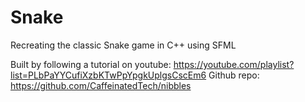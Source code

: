 # Snake
Recreating the classic Snake game in C++ using SFML

Built by following a tutorial on youtube: https://youtube.com/playlist?list=PLbPaYYCufiXzbKTwPpYpgkUplgsCscEm6
Github repo: https://github.com/CaffeinatedTech/nibbles
